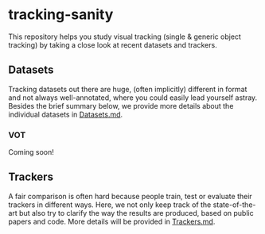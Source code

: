 # tracking-sanity
This repository helps you study visual tracking (single & generic object tracking) by taking a close look at recent datasets and trackers.

## Datasets
Tracking datasets out there are huge, (often implicitly) different in format and not always well-annotated, where you could easily lead yourself astray. Besides the brief summary below, we provide more details about the individual datasets in [Datasets.md](Datasets.md).
### VOT
Coming soon!

## Trackers
A fair comparison is often hard because people train, test or evaluate their trackers in different ways. Here, we not only keep track of the state-of-the-art but also try to clarify the way the results are produced, based on public papers and code. More details will be provided in [Trackers.md](Trackers.md).
